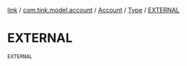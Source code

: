 [link](../../../index.md) / [com.tink.model.account](../../index.md) / [Account](../index.md) / [Type](index.md) / [EXTERNAL](./-e-x-t-e-r-n-a-l.md)

# EXTERNAL

`EXTERNAL`
